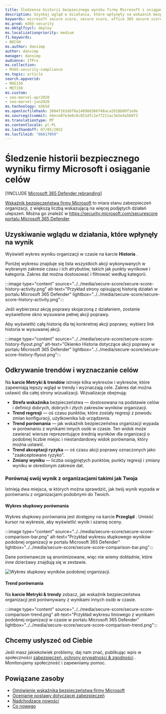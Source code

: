 ```yaml
---
title: Śledzenie historii bezpiecznego wyniku firmy Microsoft i osiąganie celów
description: Uzyskaj wgląd w działania, które wpłynęły na wskaźnik bezpieczeństwa firmy Microsoft. Odnajdywanie trendów i wyznaczanie celów.
keywords: microsoft secure score, secure score, office 365 secure score, microsoft security score, Microsoft 365 Defender portal, improvement actions
ms.prod: m365-security
ms.mktglfcycl: deploy
ms.localizationpriority: medium
f1.keywords:
- NOCSH
ms.author: dansimp
author: dansimp
manager: dansimp
audience: ITPro
ms.collection:
- M365-security-compliance
ms.topic: article
search.appverid:
- MOE150
- MET150
ms.custom:
- seo-marvel-apr2020
- seo-marvel-jun2020
ms.technology: m365d
ms.openlocfilehash: 3604f163ddf8a14098d366f48aca2918b09f1e9e
ms.sourcegitcommit: 44ece87e3e0c0c851dfc1e77211ac3e5e4a5b973
ms.translationtype: MT
ms.contentlocale: pl-PL
ms.lasthandoff: 07/05/2022
ms.locfileid: "66617059"
---
```

# <a name="track-your-microsoft-secure-score-history-and-meet-goals"></a>Śledzenie historii bezpiecznego wyniku firmy Microsoft i osiąganie celów

[!INCLUDE [Microsoft 365 Defender rebranding](../includes/microsoft-defender.md)]

[Wskaźnik bezpieczeństwa firmy Microsoft](microsoft-secure-score.md) to miara stanu zabezpieczeń organizacji, z większą liczbą wskazującą na więcej podjętych działań ulepszeń. Można go znaleźć w https://security.microsoft.com/securescore [portalu Microsoft 365 Defender](microsoft-365-defender-portal.md).

## <a name="gain-insights-into-activity-that-has-affected-your-score"></a>Uzyskiwanie wglądu w działania, które wpłynęły na wynik

Wyświetl wykres wyniku organizacji w czasie na karcie **Historia** .

Poniżej wykresu znajduje się lista wszystkich akcji wykonywanych w wybranym zakresie czasu i ich atrybutów, takich jak punkty wynikowe i kategoria. Zakres dat można dostosować i filtrować według kategorii.

:::image type="content" source="../../media/secure-score/secure-score-history-activity.png" alt-text="Przykład strony opisującej historię działań w portalu Microsoft 365 Defender" lightbox="../../media/secure-score/secure-score-history-activity.png":::

Jeśli wybierzesz akcję poprawy skojarzoną z działaniem, zostanie wyświetlone okno wysuwane pełnej akcji poprawy.

Aby wyświetlić całą historię dla tej konkretnej akcji poprawy, wybierz link historia w wysuwanej akcji.

:::image type="content" source="../../media/secure-score/secure-score-history-flyout.png" alt-text="Okienko Historia dotyczące akcji poprawy w portalu Microsoft 365 Defender" lightbox="../../media/secure-score/secure-score-history-flyout.png":::

## <a name="discover-trends-and-set-goals"></a>Odkrywanie trendów i wyznaczanie celów

Na **karcie Metryki & trendów** istnieje kilka wykresów i wykresów, które zapewniają lepszy wgląd w trendy i wyznaczają cele. Zakres dat można ustawić dla całej strony wizualizacji. Wizualizacje obejmują:

* **Strefa wskaźnika** bezpieczeństwa — dostosowana na podstawie celów i definicji dobrych, dobrych i złych zakresów wyników organizacji.
* **Trend regresji** — oś czasu punktów, które zostały regresji z powodu zmian konfiguracji, użytkownika lub urządzenia.  
* **Trend porównania** — jak wskaźnik bezpieczeństwa organizacji wypada w porównaniu z wynikami innych osób w czasie. Ten widok może zawierać wiersze reprezentujące średnią wyników dla organizacji o podobnej liczbie miejsc i niestandardowy widok porównania, który można ustawić.
* **Trend akceptacji ryzyka** — oś czasu akcji poprawy oznaczonych jako "zaakceptowane ryzyko".
* **Zmiany wyniku** — liczba osiągniętych punktów, punkty regresji i zmiany wyniku w określonym zakresie dat.

### <a name="compare-your-score-to-organizations-like-yours"></a>Porównaj swój wynik z organizacjami takimi jak Twoja

Istnieją dwa miejsca, w których można sprawdzić, jak twój wynik wypada w porównaniu z organizacjami podobnymi do Twoich.

#### <a name="comparison-bar-chart"></a>Wykres słupkowy porównania

Wykres słupkowy porównania jest dostępny na karcie **Przegląd** . Umieść kursor na wykresie, aby wyświetlić wynik i szansę oceny. 

:::image type="content" source="../../media/secure-score/secure-score-comparison-bar.png" alt-text="Przykład wykresu słupkowego wyników podobnej organizacji w portalu Microsoft 365 Defender" lightbox="../../media/secure-score/secure-score-comparison-bar.png":::

Dane porównawcze są anonimizowane, więc nie wiemy dokładnie, które inne dzierżawy znajdują się w zestawie.

![Wykres słupkowy wyników podobnej organizacji.](../../media/secure-score/secure-score-comparison-screenshot.png)

#### <a name="comparison-trend"></a>Trend porównania

Na **karcie Metryki & trendy** zobacz, jak wskaźnik bezpieczeństwa organizacji jest porównywany z wynikami innych osób w czasie.

:::image type="content" source="../../media/secure-score/secure-score-comparison-trend.png" alt-text="Przykład wykresu liniowego z wynikami podobnej organizacji w czasie w portalu Microsoft 365 Defender" lightbox="../../media/secure-score/secure-score-comparison-trend.png":::

## <a name="we-want-to-hear-from-you"></a>Chcemy usłyszeć od Ciebie

Jeśli masz jakiekolwiek problemy, daj nam znać, publikując wpis w społeczności [zabezpieczeń, ochrony prywatności & zgodności](https://techcommunity.microsoft.com/t5/Security-Privacy-Compliance/bd-p/security_privacy) . Monitorujemy społeczność i zapewniamy pomoc.

## <a name="related-resources"></a>Powiązane zasoby

- [Omówienie wskaźnika bezpieczeństwa firmy Microsoft](microsoft-secure-score.md)
- [Ocenianie postawy dotyczącej zabezpieczeń](microsoft-secure-score-improvement-actions.md)
- [Nadchodzące nowości](microsoft-secure-score-whats-coming.md)
- [Co nowego](microsoft-secure-score-whats-new.md)

